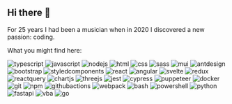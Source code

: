 <h2>Hi there <span>&#128075;</span></h2>

<p>For 25 years I had been a musician when in 2020 I discovered a new passion: coding.</p>

<p>What you might find here:</p>

<p>
  <img alt="typescript" src="https://img.shields.io/badge/TYPESCRIPT-informational?style=for-the-badge&logo=TypeScript&logoColor=white"/>
  <img alt="javascript" src="https://img.shields.io/badge/JAVASCRIPT-informational?style=for-the-badge&logo=JavaScript&logoColor=white"/>
  <img alt="nodejs" src="https://img.shields.io/badge/NODEJS-informational?style=for-the-badge&logo=node.js&logoColor=white"/>
  <img alt="html" src="https://img.shields.io/badge/HTML5-informational?style=for-the-badge&logo=HTML5&logoColor=white"/>
  <img alt="css" src="https://img.shields.io/badge/CSS3-informational?style=for-the-badge&logo=CSS3&logoColor=white"/>
  <img alt="sass" src="https://img.shields.io/badge/SASS-informational?style=for-the-badge&logo=Sass&logoColor=white"/>
  <img alt="mui" src="https://img.shields.io/badge/MUI-informational?style=for-the-badge&logo=Mui&logoColor=white"/>
  <img alt="antdesign" src="https://img.shields.io/badge/ANT%20DESIGN-informational?style=for-the-badge&logo=Antdesign&logoColor=white"/>
  <img alt="bootstrap" src="https://img.shields.io/badge/BOOTSTRAP-informational?style=for-the-badge&logo=Bootstrap&logoColor=white"/>
  <img alt="styledcomponents" src="https://img.shields.io/badge/STYLED%20COMPONENTS-informational?style=for-the-badge&logo=Styled-components&logoColor=white"/>
  <img alt="react" src="https://img.shields.io/badge/REACT-informational?style=for-the-badge&logo=React&logoColor=white"/>
  <img alt="angular" src="https://img.shields.io/badge/ANGULAR-informational?style=for-the-badge&logo=Angular&logoColor=white"/>
  <img alt="svelte" src="https://img.shields.io/badge/SVELTE-informational?style=for-the-badge&logo=Svelte&logoColor=white"/>
  <img alt="redux" src="https://img.shields.io/badge/REDUX-informational?style=for-the-badge&logo=Redux&logoColor=white"/>
  <img alt="reactquery" src="https://img.shields.io/badge/REACTQUERY-informational?style=for-the-badge&logo=ReactQuery&logoColor=white"/>
  <img alt="chartjs" src="https://img.shields.io/badge/CHARTJS-informational?style=for-the-badge&logo=chart.js&logoColor=white"/>
  <img alt="threejs" src="https://img.shields.io/badge/THREEJS-informational?style=for-the-badge&logo=three.js&logoColor=white"/>
  <img alt="jest" src="https://img.shields.io/badge/JEST-informational?style=for-the-badge&logo=Jest&logoColor=white"/>
  <img alt="cypress" src="https://img.shields.io/badge/CYPRESS-informational?style=for-the-badge&logo=Cypress&logoColor=white"/>
  <img alt="puppeteer" src="https://img.shields.io/badge/PUPPETEER-informational?style=for-the-badge&logo=Puppeteer&logoColor=white"/>
  <img alt="docker" src="https://img.shields.io/badge/DOCKER-informational?style=for-the-badge&logo=Docker&logoColor=white"/>
  <img alt="git" src="https://img.shields.io/badge/GIT-informational?style=for-the-badge&logo=Git&logoColor=white"/>
  <img alt="npm" src="https://img.shields.io/badge/NPM-informational?style=for-the-badge&logo=npm&logoColor=white"/>
  <img alt="githubactions" src="https://img.shields.io/badge/GITHUB-ACTIONS-informational?style=for-the-badge&logo=GithubActions&logoColor=white"/>
  <img alt="webpack" src="https://img.shields.io/badge/WEBPACK-informational?style=for-the-badge&logo=Webpack&logoColor=white"/>
  <img alt="bash" src="https://img.shields.io/badge/BASH-informational?style=for-the-badge&logo=gnu-bash&logoColor=white"/>
  <img alt="powershell" src="https://img.shields.io/badge/POWERSHELL-informational?style=for-the-badge&logo=PowerShell&logoColor=white"/>
  <img alt="python" src="https://img.shields.io/badge/PYTHON-informational?style=for-the-badge&logo=PYTHON&logoColor=white"/>
  <img alt="fastapi" src="https://img.shields.io/badge/FASTAPI-informational?style=for-the-badge&logo=Fastapi&logoColor=white"/>
  <img alt="vba" src="https://img.shields.io/badge/VBA-informational?style=for-the-badge&logo=VBA&logoColor=white"/>
  <img alt="go" src="https://img.shields.io/badge/GO-informational?style=for-the-badge&logo=Go&logoColor=white"/>
</p>
